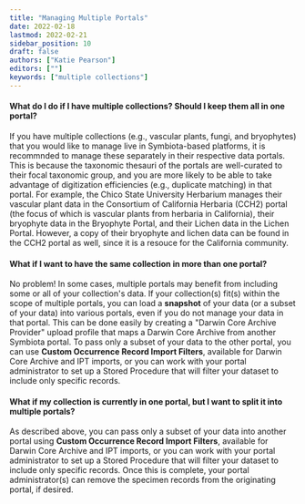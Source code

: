 ```yaml
---
title: "Managing Multiple Portals"
date: 2022-02-18
lastmod: 2022-02-21
sidebar_position: 10
draft: false
authors: ["Katie Pearson"]
editors: [""]
keywords: ["multiple collections"]
---
```


#### What do I do if I have multiple collections? Should I keep them all in one portal?

If you have multiple collections (e.g., vascular plants, fungi, and bryophytes) that you would like to manage live in Symbiota-based platforms, it is recommnded to manage these separately in their respective data portals. This is because the taxonomic thesauri of the portals are well-curated to their focal taxonomic group, and you are more likely to be able to take advantage of digitization efficiencies (e.g., duplicate matching) in that portal. For example, the Chico State University Herbarium manages their vascular plant data in the Consortium of California Herbaria (CCH2) portal (the focus of which is vascular plants from herbaria in California), their bryophyte data in the Bryophyte Portal, and their Lichen data in the Lichen Portal. However, a copy of their bryophyte and lichen data can be found in the CCH2 portal as well, since it is a resouce for the California community.

#### What if I want to have the same collection in more than one portal?

No problem! In some cases, multiple portals may benefit from including some or all of your collection's data. If your collection(s) fit(s) within the scope of multiple portals, you can load a **snapshot** of your data (or a subset of your data) into various portals, even if you do not manage your data in that portal. This can be done easily by creating a "Darwin Core Archive Provider" upload profile that maps a Darwin Core Archive from another Symbiota portal. To pass only a subset of your data to the other portal, you can use **Custom Occurrence Record Import Filters**, available for Darwin Core Archive and IPT imports, or you can work with your portal administrator to set up a Stored Procedure that will filter your dataset to include only specific records.

#### What if my collection is currently in one portal, but I want to split it into multiple portals?

As described above, you can pass only a subset of your data into another portal using **Custom Occurrence Record Import Filters**, available for Darwin Core Archive and IPT imports, or you can work with your portal administrator to set up a Stored Procedure that will filter your dataset to include only specific records. Once this is complete, your portal administrator(s) can remove the specimen records from the originating portal, if desired.
